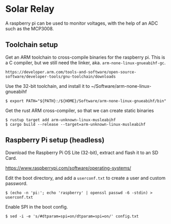 # Solar Relay
A raspberry pi can be used to monitor voltages, with the help of an ADC
such as the MCP3008.



## Toolchain setup

Get an ARM toolchain to cross-compile binaries for the raspberry pi.
This is a C compiler, but we still need the linker, aka. `arm-none-linux-gnueabihf-gc`.

    https://developer.arm.com/tools-and-software/open-source-software/developer-tools/gnu-toolchain/downloads

Use the 32-bit toolchain, and install it to ~/Software/arm-none-linux-gnueabihf

    $ export PATH="${PATH}:/${HOME}/Software/arm-none-linux-gnueabihf/bin"

Get the rust ARM cross-compiler, so that we can create static binaries

    $ rustup target add arm-unknown-linux-musleabihf
    $ cargo build --release --target=arm-unknown-linux-musleabihf

## Raspberry Pi setup (headless)

Download the Raspberry Pi OS Lite (32-bit), extract and flash it to an SD Card.

https://www.raspberrypi.com/software/operating-systems/

Edit the boot directory, and add a `userconf.txt` to create a user and custom password.

    $ (echo -n 'pi:'; echo 'raspberry' | openssl passwd -6 -stdin) > userconf.txt

Enable SPI in the boot config.

    $ sed -i -e 's/#dtparam=spi=on/dtparam=spi=on/' config.txt

